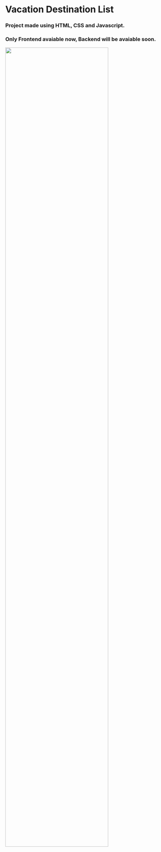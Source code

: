 # Vacation Destination List  
### Project made using HTML, CSS and Javascript.  
### Only Frontend avaiable now, Backend will be avaiable soon.  
<img src="https://github.com/SazinSamin/Samin_Reading_Room/blob/main/Javascript/Javascript%20Project/Vacation%20Destination%20Project/vacation_des_img.png" width="80%">
